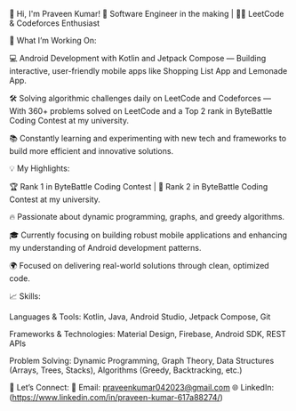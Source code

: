 👋 Hi, I'm Praveen Kumar!
🌟 Software Engineer in the making  | 🧑‍💻 LeetCode & Codeforces Enthusiast

🚀 What I’m Working On:


💻 Android Development with Kotlin and Jetpack Compose — Building interactive, user-friendly mobile apps like Shopping List App and Lemonade App.


🛠️ Solving algorithmic challenges daily on LeetCode and Codeforces — With 360+ problems solved on LeetCode and a Top 2 rank in ByteBattle Coding Contest at my university.


📚 Constantly learning and experimenting with new tech and frameworks to build more efficient and innovative solutions.

💡 My Highlights:


🏆 Rank 1 in ByteBattle Coding Contest | 🥈 Rank 2 in ByteBattle Coding Contest at my university.


🔥 Passionate about dynamic programming, graphs, and greedy algorithms.


🎓 Currently focusing on building robust mobile applications and enhancing my understanding of Android development patterns.


🌍 Focused on delivering real-world solutions through clean, optimized code.

📈 Skills:


Languages & Tools: Kotlin, Java, Android Studio, Jetpack Compose, Git


Frameworks & Technologies: Material Design, Firebase, Android SDK, REST APIs


Problem Solving: Dynamic Programming, Graph Theory, Data Structures (Arrays, Trees, Stacks), Algorithms (Greedy, Backtracking, etc.)

📢 Let’s Connect:
📧 Email: praveenkumar042023@gmail.com
🌐 LinkedIn:(https://www.linkedin.com/in/praveen-kumar-617a88274/)

<!---
Praveenkumar02023/Praveenkumar02023 is a ✨ special ✨ repository because its `README.md` (this file) appears on your GitHub profile.
You can click the Preview link to take a look at your changes.
--->
